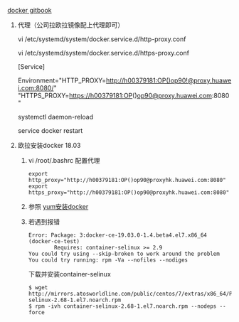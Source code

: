 [docker gitbook](<https://yeasy.gitbooks.io/docker_practice/introduction/>)

1. 代理（公司拉欧拉镜像配上代理即可）

   vi /etc/systemd/system/docker.service.d/http-proxy.conf  

   vi /etc/systemd/system/docker.service.d/https-proxy.conf  

   [Service]

   Environment="HTTP_PROXY=<http://h00379181:OP()op90!@proxy.huawei.com:8080/>" "HTTPS_PROXY=[https://h00379181:OP](https://h00379181:OP/)()[op90@proxy.huawei.com](mailto:op90@proxy.huawei.com):8080"

   

   

   systemctl daemon-reload

   service docker restart

2. 欧拉安装docker 18.03

   1. vi /root/.bashrc 配置代理 

      ```shell
      export http_proxy="http://h00379181:OP()op90@proxyhk.huawei.com:8080"
      export https_proxy="http://h00379181:OP()op90@proxyhk.huawei.com:8080"
      ```

   2. 参照 [yum安装docker](https://yeasy.gitbooks.io/docker_practice/install/centos.html?q=)

   3. 若遇到报错

         ```SHELL
      Error: Package: 3:docker-ce-19.03.0-1.4.beta4.el7.x86_64 (docker-ce-test)
                 Requires: container-selinux >= 2.9
       You could try using --skip-broken to work around the problem
       You could try running: rpm -Va --nofiles --nodiges
         ```

      下载并安装container-selinux

      ``` SHELL
      $ wget http://mirrors.atosworldline.com/public/centos/7/extras/x86_64/Packages/container-selinux-2.68-1.el7.noarch.rpm
      $ rpm -ivh container-selinux-2.68-1.el7.noarch.rpm --nodeps --force
      ```

      


